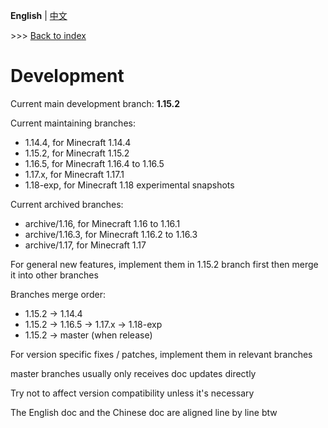 **English** | [中文](development_cn.md)

\>\>\> [Back to index](readme.md)

# Development

Current main development branch: **1.15.2**

Current maintaining branches:
- 1.14.4, for Minecraft 1.14.4
- 1.15.2, for Minecraft 1.15.2
- 1.16.5, for Minecraft 1.16.4 to 1.16.5
- 1.17.x, for Minecraft 1.17.1
- 1.18-exp, for Minecraft 1.18 experimental snapshots

Current archived branches:
- archive/1.16, for Minecraft 1.16 to 1.16.1
- archive/1.16.3, for Minecraft 1.16.2 to 1.16.3
- archive/1.17, for Minecraft 1.17

For general new features, implement them in 1.15.2 branch first then merge it into other branches

Branches merge order:
- 1.15.2 -> 1.14.4
- 1.15.2 -> 1.16.5 -> 1.17.x -> 1.18-exp
- 1.15.2 -> master (when release)

For version specific fixes / patches, implement them in relevant branches

master branches usually only receives doc updates directly

Try not to affect version compatibility unless it's necessary

The English doc and the Chinese doc are aligned line by line btw

